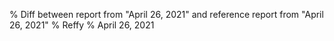% Diff between report from "April 26, 2021" and reference report from "April 26, 2021"
% Reffy
% April 26, 2021

